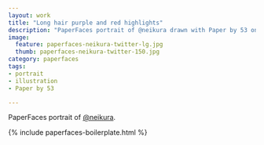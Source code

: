 ```yaml
---
layout: work
title: "Long hair purple and red highlights"
description: "PaperFaces portrait of @neikura drawn with Paper by 53 on an iPad."
image: 
  feature: paperfaces-neikura-twitter-lg.jpg
  thumb: paperfaces-neikura-twitter-150.jpg
category: paperfaces
tags: 
- portrait
- illustration
- Paper by 53

---
```


PaperFaces portrait of [@neikura](http://twitter.com/neikura).

{% include paperfaces-boilerplate.html %}